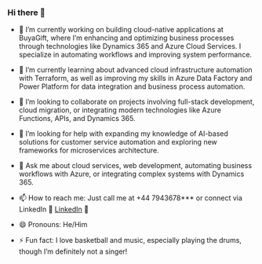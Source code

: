 ### Hi there 👋


- 🔭 I’m currently working on building cloud-native applications at BuyaGift, where I’m enhancing and optimizing business processes through technologies like Dynamics 365 and Azure Cloud Services. I specialize in automating workflows and improving system performance.

- 🌱 I’m currently learning about advanced cloud infrastructure automation with Terraform, as well as improving my skills in Azure Data Factory and Power Platform for data integration and business process automation.

- 👯 I’m looking to collaborate on projects involving full-stack development, cloud migration, or integrating modern technologies like Azure Functions, APIs, and Dynamics 365.

- 🤔 I’m looking for help with expanding my knowledge of AI-based solutions for customer service automation and exploring new frameworks for microservices architecture.

- 💬 Ask me about cloud services, web development, automating business workflows with Azure, or integrating complex systems with Dynamics 365.

- 📫 How to reach me: Just call me at +44 7943678*** or connect via LinkedIn 💼 <a href="https://www.linkedin.com/in/jeromefloresjose/">LinkedIn</a> 💼

- 😄 Pronouns: He/Him

- ⚡ Fun fact: I love basketball and music, especially playing the drums, though I’m definitely not a singer!
